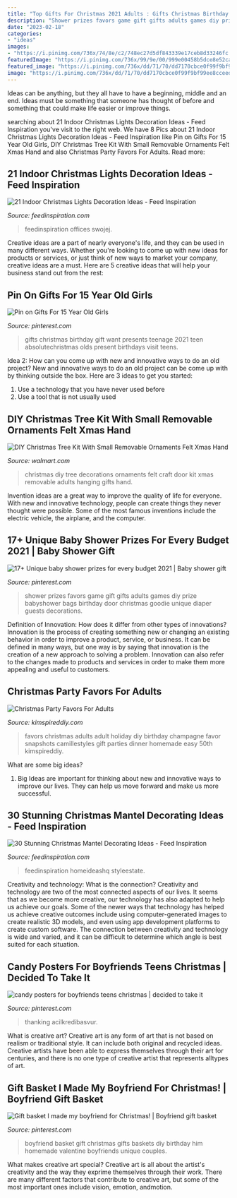 ```yaml
---
title: "Top Gifts For Christmas 2021 Adults : Gifts Christmas Birthday Gift Want Presents Teenage 2021 Teen Absolutechristmas Olds Present Birthdays Visit Teens"
description: "Shower prizes favors game gift gifts adults games diy prize babyshower bags birthday door christmas goodie unique diaper guests decorations"
date: "2023-02-18"
categories:
- "ideas"
images:
- "https://i.pinimg.com/736x/74/8e/c2/748ec27d5df843339e17ceb8d33246fc.jpg"
featuredImage: "https://i.pinimg.com/736x/99/9e/00/999e00458b5dce8e52caac05d1bb1b29--boyfriend-ideas-boyfriend-gifts.jpg"
featured_image: "https://i.pinimg.com/736x/dd/71/70/dd7170cbce0f99f9bf99ee8cceed154a.jpg"
image: "https://i.pinimg.com/736x/dd/71/70/dd7170cbce0f99f9bf99ee8cceed154a.jpg"
---
```



Ideas can be anything, but they all have to have a beginning, middle and an end. Ideas must be something that someone has thought of before and something that could make life easier or improve things.

	

		
searching about 21 Indoor Christmas Lights Decoration Ideas - Feed Inspiration you've visit to the right web. We have 8 Pics about 21 Indoor Christmas Lights Decoration Ideas - Feed Inspiration like Pin on Gifts For 15 Year Old Girls, DIY Christmas Tree Kit With Small Removable Ornaments Felt Xmas Hand and also Christmas Party Favors For Adults. Read more:
		
    
## 21 Indoor Christmas Lights Decoration Ideas - Feed Inspiration

<img loading=lazy src="https://www.feedinspiration.com/wp-content/uploads/2016/09/Christmas-Tree-Icicle-Lights.jpg" onerror="this.onerror=null;this.src='https://tse1.mm.bing.net/th?id=OIP.QzTuaBezQuE1VzjKfwyBNgHaKr&amp;pid=15.1';" alt="21 Indoor Christmas Lights Decoration Ideas - Feed Inspiration">

_Source: feedinspiration.com_

>feedinspiration offices swojej. 

	

Creative ideas are a part of nearly everyone's life, and they can be used in many different ways. Whether you're looking to come up with new ideas for products or services, or just think of new ways to market your company, creative ideas are a must. Here are 5 creative ideas that will help your business stand out from the rest: 

    
## Pin On Gifts For 15 Year Old Girls

<img loading=lazy src="https://i.pinimg.com/736x/43/c6/6c/43c66cabd638cf590b64c5f5b548b9b7.jpg" onerror="this.onerror=null;this.src='https://tse4.mm.bing.net/th?id=OIP.8eCqbVE8dUB2jJrisv6RRQHaLG&amp;pid=15.1';" alt="Pin on Gifts For 15 Year Old Girls">

_Source: pinterest.com_

>gifts christmas birthday gift want presents teenage 2021 teen absolutechristmas olds present birthdays visit teens. 

	

Idea 2: How can you come up with new and innovative ways to do an old project?
New and innovative ways to do an old project can be come up with by thinking outside the box. Here are 3 ideas to get you started: 
1. Use a technology that you have never used before 
2. Use a tool that is not usually used 

    
## DIY Christmas Tree Kit With Small Removable Ornaments Felt Xmas Hand

<img loading=lazy src="https://i5.walmartimages.com/asr/60673197-464c-4442-8cdb-fe5f2c3d15f9_1.7b1a32628186492c88a6bb7e7343e73d.jpeg" onerror="this.onerror=null;this.src='https://tse2.mm.bing.net/th?id=OIP.zIDcdJy3lar17gLq9NyKTgHaHa&amp;pid=15.1';" alt="DIY Christmas Tree Kit With Small Removable Ornaments Felt Xmas Hand">

_Source: walmart.com_

>christmas diy tree decorations ornaments felt craft door kit xmas removable adults hanging gifts hand. 

	

Invention ideas are a great way to improve the quality of life for everyone. With new and innovative technology, people can create things they never thought were possible. Some of the most famous inventions include the electric vehicle, the airplane, and the computer.

    
## 17+ Unique Baby Shower Prizes For Every Budget 2021 | Baby Shower Gift

<img loading=lazy src="https://i.pinimg.com/736x/dd/71/70/dd7170cbce0f99f9bf99ee8cceed154a.jpg" onerror="this.onerror=null;this.src='https://tse2.mm.bing.net/th?id=OIP.AhXfeLzLctc4SCkO_AQCZwHaJ3&amp;pid=15.1';" alt="17+ Unique baby shower prizes for every budget 2021 | Baby shower gift">

_Source: pinterest.com_

>shower prizes favors game gift gifts adults games diy prize babyshower bags birthday door christmas goodie unique diaper guests decorations. 

	

Definition of Innovation: How does it differ from other types of innovations?
Innovation is the process of creating something new or changing an existing behavior in order to improve a product, service, or business. It can be defined in many ways, but one way is by saying that innovation is the creation of a new approach to solving a problem. Innovation can also refer to the changes made to products and services in order to make them more appealing and useful to customers.

    
## Christmas Party Favors For Adults

<img loading=lazy src="https://kimspireddiy.com/wp-content/uploads/2018/10/champagne-party-favors-596523091.jpg" onerror="this.onerror=null;this.src='https://tse1.mm.bing.net/th?id=OIP.A-hNztdNLlkSfFahj1tV1AHaLH&amp;pid=15.1';" alt="Christmas Party Favors For Adults">

_Source: kimspireddiy.com_

>favors christmas adults adult holiday diy birthday champagne favor snapshots camillestyles gift parties dinner homemade easy 50th kimspireddiy. 

	

What are some big ideas?
1. Big Ideas are important for thinking about new and innovative ways to improve our lives. They can help us move forward and make us more successful.

    
## 30 Stunning Christmas Mantel Decorating Ideas - Feed Inspiration

<img loading=lazy src="https://www.feedinspiration.com/wp-content/uploads/2016/09/Christmas-Mantel-Decor-Inspiration.jpg" onerror="this.onerror=null;this.src='https://tse3.mm.bing.net/th?id=OIP.tqQLl-hPvkGJ8UsHDmLJ7QHaK4&amp;pid=15.1';" alt="30 Stunning Christmas Mantel Decorating Ideas - Feed Inspiration">

_Source: feedinspiration.com_

>feedinspiration homeideashq styleestate. 

	

Creativity and technology: What is the connection?
Creativity and technology are two of the most connected aspects of our lives. It seems that as we become more creative, our technology has also adapted to help us achieve our goals. Some of the newer ways that technology has helped us achieve creative outcomes include using computer-generated images to create realistic 3D models, and even using app development platforms to create custom software. The connection between creativity and technology is wide and varied, and it can be difficult to determine which angle is best suited for each situation.

    
## Candy Posters For Boyfriends Teens Christmas | Decided To Take It

<img loading=lazy src="https://i.pinimg.com/736x/74/8e/c2/748ec27d5df843339e17ceb8d33246fc.jpg" onerror="this.onerror=null;this.src='https://tse3.mm.bing.net/th?id=OIP.p2nz1SofBkU-cjEujr2WHgHaJ7&amp;pid=15.1';" alt="candy posters for boyfriends teens christmas | decided to take it">

_Source: pinterest.com_

>thanking acilkredibasvur. 

	

What is creative art?
Creative art is any form of art that is not based on realism or traditional style. It can include both original and recycled ideas. Creative artists have been able to express themselves through their art for centuries, and there is no one type of creative artist that represents alltypes of art.

    
## Gift Basket I Made My Boyfriend For Christmas! | Boyfriend Gift Basket

<img loading=lazy src="https://i.pinimg.com/736x/99/9e/00/999e00458b5dce8e52caac05d1bb1b29--boyfriend-ideas-boyfriend-gifts.jpg" onerror="this.onerror=null;this.src='https://tse1.mm.bing.net/th?id=OIP.9qo7GpIATO0Zc8qWIlqNXAHaHS&amp;pid=15.1';" alt="Gift basket I made my boyfriend for Christmas! | Boyfriend gift basket">

_Source: pinterest.com_

>boyfriend basket gift christmas gifts baskets diy birthday him homemade valentine boyfriends unique couples. 

	

What makes creative art special?
Creative art is all about the artist's creativity and the way they exprime themselves through their work. There are many different factors that contribute to creative art, but some of the most important ones include vision, emotion, andmotion.

